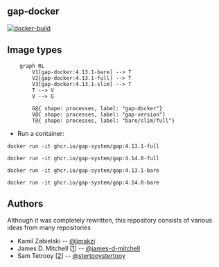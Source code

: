 ## gap-docker

[![docker-build](https://github.com/gap-system/docker/actions/workflows/main.yaml/badge.svg)](https://github.com/gap-system/docker/actions/workflows/main.yaml)

## Image types

```mermaid
    graph RL
        V1[gap-docker:4.13.1-bare] --> T
        V2[gap-docker:4.13.1-full] --> T
        V3[gap-docker:4.13.1-slim] --> T
        T --> V
        V --> G
        
        G@{ shape: processes, label: "gap-docker"}
        V@{ shape: processes, label: "gap-version"}
        T@{ shape: processes, label: "bare/slim/full"}
```

* Run a container:

```
docker run -it ghcr.io/gap-system/gap:4.13.1-full
```

```
docker run -it ghcr.io/gap-system/gap:4.14.0-full
```

```
docker run -it ghcr.io/gap-system/gap:4.13.1-bare
```

```
docker run -it ghcr.io/gap-system/gap:4.14.0-bare
```


## Authors
Although it was completely rewritten, this repository consists of various ideas from many repositories
* Kamil Zabielski -- [@limakzi](https://github.com/limakzi)
* James D. Mitchell [[1][1]] -- [@james-d-mitchell](https://github.com/james-d-mitchell)
* Sam Tetrooy [[2][2]] -- [@stertooystertooy](https://github.com/stertooy)

[1]: https://github.com/james-d-mitchell/gap-docker-minimal
[2]: https://github.com/stertooy/gda-image
